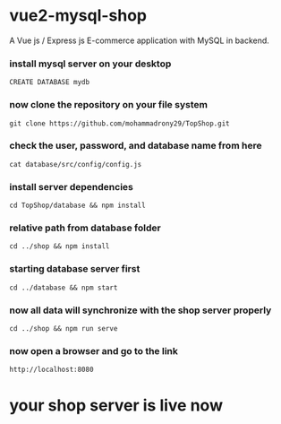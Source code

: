 # vue2-mysql-shop
A Vue js / Express js E-commerce application with MySQL in backend.
### install mysql server on your desktop
```
CREATE DATABASE mydb
``` 
### now clone the repository on your file system
```
git clone https://github.com/mohammadrony29/TopShop.git
```
### check the user, password, and database name from here
```
cat database/src/config/config.js
```
### install server dependencies 
```
cd TopShop/database && npm install
```
### relative path from database folder
```
cd ../shop && npm install
```
### starting database server first
```
cd ../database && npm start
```
### now all data will synchronize with the shop server properly
```
cd ../shop && npm run serve
```
### now open a browser and go to the link
```
http://localhost:8080
```
# your shop server is live now
